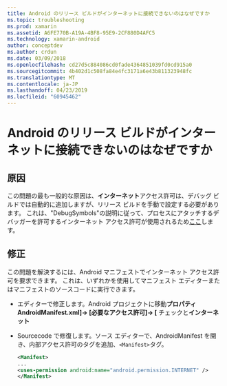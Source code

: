```yaml
---
title: Android のリリース ビルドがインターネットに接続できないのはなぜですか
ms.topic: troubleshooting
ms.prod: xamarin
ms.assetid: A6FE770B-A19A-4BF8-95E9-2CF880D4AFC5
ms.technology: xamarin-android
author: conceptdev
ms.author: crdun
ms.date: 03/09/2018
ms.openlocfilehash: cd27d5c884086cd0fade4364851039fd0cd915a0
ms.sourcegitcommit: 4b402d1c508fa84e4fc3171a6e43b811323948fc
ms.translationtype: MT
ms.contentlocale: ja-JP
ms.lasthandoff: 04/23/2019
ms.locfileid: "60945462"
---
```

# <a name="why-cant-my-android-release-build-connect-to-the-internet"></a>Android のリリース ビルドがインターネットに接続できないのはなぜですか

## <a name="cause"></a>原因

この問題の最も一般的な原因は、**インターネット**アクセス許可は、デバッグ ビルドでは自動的に追加しますが、リリース ビルドを手動で設定する必要があります。 これは、"DebugSymbols"の説明に従って、プロセスにアタッチするデバッガーを許可するインターネット アクセス許可が使用されるため[ここ](~/android/deploy-test/building-apps/build-process.md)します。


## <a name="fix"></a>修正

この問題を解決するには、Android マニフェストでインターネット アクセス許可を要求できます。 これは、いずれかを使用してマニフェスト エディターまたはマニフェストのソースコードに実行できます。

-   エディターで修正します。Android プロジェクトに移動**プロパティ AndroidManifest.xml]-> [必要なアクセス許可]-> [** チェックと**インターネット**

-   Sourcecode で修復します。ソース エディターで、AndroidManifest を開き、内部アクセス許可のタグを追加、`<Manifest>`タグ。

    ```xml
    <Manifest>
    ...
    <uses-permission android:name="android.permission.INTERNET" />
    </Manifest>
    ```
